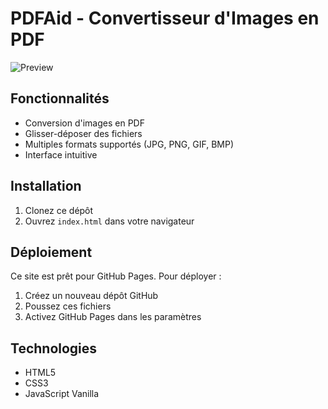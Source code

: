 # PDFAid - Convertisseur d'Images en PDF

![Preview](assets/images/preview.jpg)

## Fonctionnalités
- Conversion d'images en PDF
- Glisser-déposer des fichiers
- Multiples formats supportés (JPG, PNG, GIF, BMP)
- Interface intuitive

## Installation
1. Clonez ce dépôt
2. Ouvrez `index.html` dans votre navigateur

## Déploiement
Ce site est prêt pour GitHub Pages. Pour déployer :
1. Créez un nouveau dépôt GitHub
2. Poussez ces fichiers
3. Activez GitHub Pages dans les paramètres

## Technologies
- HTML5
- CSS3
- JavaScript Vanilla